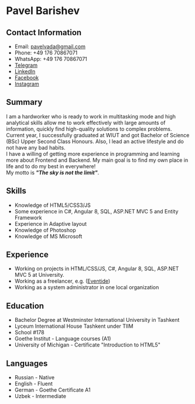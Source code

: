 # Pavel Barishev
## Contact Information
   * Email: pavelvada@gmail.com
   * Phone: +49 176 70867071
   * WhatsApp: +49 176 70867071
   * [Telegram](https://t.me/kikbobr)
   * [LinkedIn](https://www.linkedin.com/in/kikbobr/)
   * [Facebook](https://www.facebook.com/kikbobr)
   * [Instagram](http://instagram.com/kikbobr)
## Summary
  I am a hardworker who is ready to work in multitasking mode and high analytical skills allow me to work effectively with large amounts of information, quickly find high-quality solutions to complex problems. Current year, I successfully graduated at WIUT and got Bachelor of Science (BSc) Upper Second Class Honours. Also, I lead an active lifestyle and do not have any bad habits.<br>
  I have a willing of getting more experience in programming and learning more about Frontend and Backend. My main goal is to find my own place in life and to do my best in everywhere!<br>
My motto is **_"The sky is not the limit"_**.
## Skills
* Knowledge of HTML5/CSS3/JS
* Some experience in C#, Angular 8, SQL, ASP.NET MVC 5 and Entity Framework
* Experience in Adaptive layout
* Knowledge of Photoshop
* Knowledge of MS Microsoft
## Experience
- Working on projects in HTML/CSS/JS, C#, Angular 8, SQL, ASP.NET MVC 5 at University.
- Working as a freelancer, e.g. ([Eventide](https://kikbobr.github.io/eventide/))
- Working as a system administrator in one local organization
## Education
* Bachelor Degree at Westminster International University in Tashkent
* Lyceum International House Tashkent under TIIM
* School #178
* Goethe Institut - Language courses (A1)
* University of Michigan - Certificate "Introduction to HTML5"
## Languages
* Russian - Native
* English - Fluent
* German - Goethe Certificate A1 
* Uzbek - Intermediate
